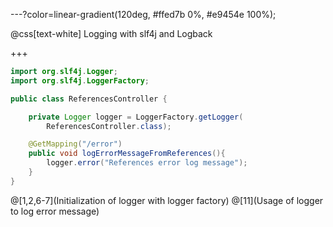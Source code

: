 ---?color=linear-gradient(120deg, #ffed7b 0%, #e9454e 100%);

@css[text-white]
Logging with slf4j and Logback

+++

```java
import org.slf4j.Logger;
import org.slf4j.LoggerFactory;

public class ReferencesController {

    private Logger logger = LoggerFactory.getLogger(
        ReferencesController.class);

    @GetMapping("/error")
    public void logErrorMessageFromReferences(){
        logger.error("References error log message");
    }
}
```

@[1,2,6-7](Initialization of logger with logger factory)
@[11](Usage of logger to log error message)